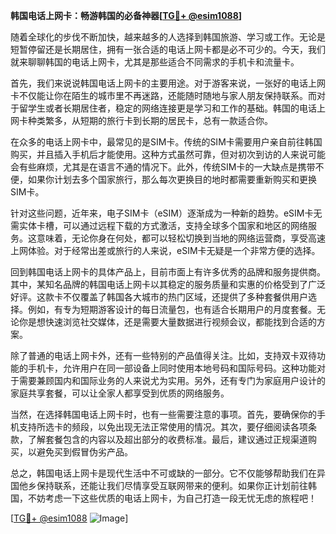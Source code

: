 **韩国电话上网卡：畅游韩国的必备神器[[TG💪+ @esim1088](https://t.me/s/esim1088)]**

随着全球化的步伐不断加快，越来越多的人选择到韩国旅游、学习或工作。无论是短暂停留还是长期居住，拥有一张合适的电话上网卡都是必不可少的。今天，我们就来聊聊韩国的电话上网卡，尤其是那些适合不同需求的手机卡和流量卡。

首先，我们来说说韩国电话上网卡的主要用途。对于游客来说，一张好的电话上网卡不仅能让你在陌生的城市里不再迷路，还能随时随地与家人朋友保持联系。而对于留学生或者长期居住者，稳定的网络连接更是学习和工作的基础。韩国的电话上网卡种类繁多，从短期的旅行卡到长期的居民卡，总有一款适合你。

在众多的电话上网卡中，最常见的是SIM卡。传统的SIM卡需要用户亲自前往韩国购买，并且插入手机后才能使用。这种方式虽然可靠，但对初次到访的人来说可能会有些麻烦，尤其是在语言不通的情况下。此外，传统SIM卡的一大缺点是携带不便，如果你计划去多个国家旅行，那么每次更换目的地时都需要重新购买和更换SIM卡。

针对这些问题，近年来，电子SIM卡（eSIM）逐渐成为一种新的趋势。eSIM卡无需实体卡槽，可以通过远程下载的方式激活，支持全球多个国家和地区的网络服务。这意味着，无论你身在何处，都可以轻松切换到当地的网络运营商，享受高速上网体验。对于经常出差或旅行的人来说，eSIM卡无疑是一个非常方便的选择。

回到韩国电话上网卡的具体产品上，目前市面上有许多优秀的品牌和服务提供商。其中，某知名品牌的韩国电话上网卡以其稳定的服务质量和实惠的价格受到了广泛好评。这款卡不仅覆盖了韩国各大城市的热门区域，还提供了多种套餐供用户选择。例如，有专为短期游客设计的每日流量包，也有适合长期用户的月度套餐。无论你是想快速浏览社交媒体，还是需要大量数据进行视频会议，都能找到合适的方案。

除了普通的电话上网卡外，还有一些特别的产品值得关注。比如，支持双卡双待功能的手机卡，允许用户在同一部设备上同时使用本地号码和国际号码。这种功能对于需要兼顾国内和国际业务的人来说尤为实用。另外，还有专门为家庭用户设计的家庭共享套餐，可以让全家人都享受到优质的网络服务。

当然，在选择韩国电话上网卡时，也有一些需要注意的事项。首先，要确保你的手机支持所选卡的频段，以免出现无法正常使用的情况。其次，要仔细阅读各项条款，了解套餐包含的内容以及超出部分的收费标准。最后，建议通过正规渠道购买，以避免买到假冒伪劣产品。

总之，韩国电话上网卡是现代生活中不可或缺的一部分。它不仅能够帮助我们在异国他乡保持联系，还能让我们尽情享受互联网带来的便利。如果你正计划前往韩国，不妨考虑一下这些优质的电话上网卡，为自己打造一段无忧无虑的旅程吧！

[[TG💪+ @esim1088](https://t.me/s/esim1088) ![Image](https://i.postimg.cc/4NQfJmqS/Snipaste-2025-05-13-00-14-12.png)]